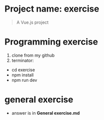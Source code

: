 # Project name: exercise

> A Vue.js project

# Programming exercise
1. clone from my github
2. terminator:
- cd exercise
- npm install
- npm run dev
# general exercise
- answer is in **General exercise.md**

